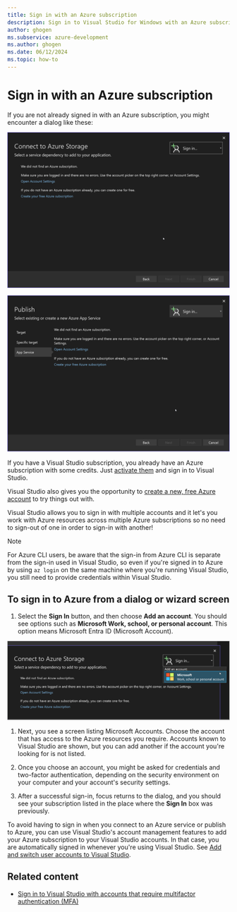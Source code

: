```yaml
---
title: Sign in with an Azure subscription
description: Sign in to Visual Studio for Windows with an Azure subscription and access Azure resources across one or more Azure subscriptions.
author: ghogen
ms.subservice: azure-development
ms.author: ghogen
ms.date: 06/12/2024
ms.topic: how-to
---
```


# Sign in with an Azure subscription

If you are not already signed in with an Azure subscription, you might encounter a dialog like these:

![Screenshot showing sign-in for Connected Services.](./media/sign-in-required-connected-services.png)

![Screenshot showing sign-in for publish.](./media/sign-in-required-publish.png)

If you have a Visual Studio subscription, you already have an Azure subscription with some credits. Just [activate them](https://signup.azure.com/signup?offer=Azure_MSDN) and sign in to Visual Studio.

Visual Studio also gives you the opportunity to [create a new, free Azure account](https://signup.azure.com/signup?offer=Azure_MSDN) to try things out with.

Visual Studio allows you to sign in with multiple accounts and it let's you work with Azure resources across multiple Azure subscriptions so no need to sign-out of one in order to sign-in with another!

> [!NOTE]
> For Azure CLI users, be aware that the sign-in from Azure CLI is separate from the sign-in used in Visual Studio, so even if you're signed in to Azure by using `az login` on the same machine where you're running Visual Studio, you still need to provide credentials within Visual Studio.

## To sign in to Azure from a dialog or wizard screen

1. Select the **Sign In** button, and then choose **Add an account**. You should see options such as **Microsoft Work, school, or personal account**. This option means Microsoft Entra ID (Microsoft Account).

![Screenshot of sign-in dropdown.](./media/sign-in-required-microsoft.png)

1. Next, you see a screen listing Microsoft Accounts. Choose the account that has access to the Azure resources you require. Accounts known to Visual Studio are shown, but you can add another if the account you're looking for is not listed.

1. Once you choose an account, you might be asked for credentials and two-factor authentication, depending on the security environment on your computer and your account's security settings.

1. After a successful sign-in, focus returns to the dialog, and you should see your subscription listed in the place where the **Sign In** box was previously.

To avoid having to sign in when you connect to an Azure service or publish to Azure, you can use Visual Studio's account management features to add your Azure subscription to your Visual Studio accounts. In that case, you are automatically signed in whenever you're using Visual Studio. See [Add and switch user accounts to Visual Studio](../ide/signing-in-to-visual-studio.md#add-and-switch-user-accounts-to-visual-studio).

## Related content

- [Sign in to Visual Studio with accounts that require multifactor authentication (MFA)](../ide/work-with-multi-factor-authentication.md)
